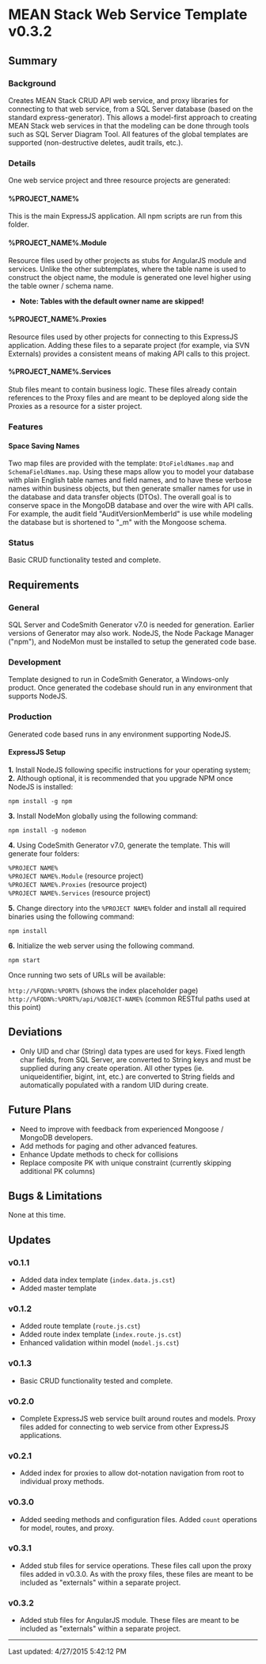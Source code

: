 # MEAN Stack Web Service Template v0.3.2

## Summary

### Background
Creates MEAN Stack CRUD API web service, and proxy libraries for connecting to that web service, from a SQL Server database (based on the standard express-generator).  This allows a model-first approach to creating MEAN Stack web services in that the modeling can be done through tools such as SQL Server Diagram Tool.  All features of the global templates are supported (non-destructive deletes, audit trails, etc.).

### Details
One web service project and three resource projects are generated:

#### %PROJECT_NAME%
This is the main ExpressJS application.  All npm scripts are run from this folder.

#### %PROJECT_NAME%.Module
Resource files used by other projects as stubs for AngularJS module and services.  Unlike the other subtemplates, where the table name is used to construct the object name, the module is generated one level higher using the table owner / schema name.

- **Note:  Tables with the default owner name are skipped!**

#### %PROJECT_NAME%.Proxies
Resource files used by other projects for connecting to this ExpressJS application.  Adding these files to a separate project (for example, via SVN Externals) provides a consistent means of making API calls to this project.

#### %PROJECT_NAME%.Services
Stub files meant to contain business logic.  These files already contain references to the Proxy files and are meant to be deployed along side the Proxies as a resource for a sister project.

### Features

#### Space Saving Names
Two map files are provided with the template: `DtoFieldNames.map` and `SchemaFieldNames.map`.  Using these maps allow you to model your database with plain English table names and field names, and to have these verbose names within business objects, but then generate smaller names for use in the database and data transfer objects (DTOs).  The overall goal is to conserve space in the MongoDB database and over the wire with API calls.  For example, the audit field "AuditVersionMemberId" is use while modeling the database but is shortened to "_m" with the Mongoose schema.

### Status
Basic CRUD functionality tested and complete.

## Requirements

### General
SQL Server and CodeSmith Generator v7.0 is needed for generation.  Earlier versions of Generator may also work.  NodeJS, the Node Package Manager ("npm"), and NodeMon must be installed to setup the generated code base.

### Development
Template designed to run in CodeSmith Generator, a Windows-only product.  Once generated the codebase should run in any environment that supports NodeJS.

### Production
Generated code based runs in any environment supporting NodeJS.

#### ExpressJS Setup
**1.** Install NodeJS following specific instructions for your operating system;  
**2.** Although optional, it is recommended that you upgrade NPM once NodeJS is installed:

`npm install -g npm`

**3.** Install NodeMon globally using the following command:

`npm install -g nodemon`

**4.** Using CodeSmith Generator v7.0, generate the template.  This will generate four folders:

`%PROJECT NAME%`  
`%PROJECT NAME%.Module`  (resource project)  
`%PROJECT NAME%.Proxies`  (resource project)  
`%PROJECT NAME%.Services`  (resource project)

**5.** Change directory into the `%PROJECT NAME%` folder and install all required binaries using the following command: 

`npm install`

**6.** Initialize the web server using the following command.

`npm start`

Once running two sets of URLs will be available:

`http://%FQDN%:%PORT%`  (shows the index placeholder page)  
`http://%FQDN%:%PORT%/api/%OBJECT-NAME%`  (common RESTful paths used at this point)  

## Deviations
- Only UID and char (String) data types are used for keys.  Fixed length char fields, from SQL Server, are converted to String keys and must be supplied during any create operation.  All other types (ie. uniqueidentifier, bigint, int, etc.) are converted to String fields and automatically populated with a random UID during create.

## Future Plans  
- Need to improve with feedback from experienced Mongoose / MongoDB developers.  
- Add methods for paging and other advanced features.  
- Enhance Update methods to check for collisions  
- Replace composite PK with unique constraint (currently skipping additional PK columns)  

## Bugs & Limitations
None at this time.

## Updates
### v0.1.1
- Added data index template (`index.data.js.cst`)
- Added master template

### v0.1.2
- Added route template (`route.js.cst`)
- Added route index template (`index.route.js.cst`)
- Enhanced validation within model (`model.js.cst`)

### v0.1.3
- Basic CRUD functionality tested and complete.

### v0.2.0
- Complete ExpressJS web service built around routes and models.  Proxy files added for connecting to web service from other ExpressJS applications.

### v0.2.1
- Added index for proxies to allow dot-notation navigation from root to individual proxy methods.

### v0.3.0
- Added seeding methods and configuration files.  Added `count` operations for model, routes, and proxy.

### v0.3.1
- Added stub files for service operations.  These files call upon the proxy files added in v0.3.0.  As with the proxy files, these files are meant to be included as "externals" within a separate project.

### v0.3.2
- Added stub files for AngularJS module.  These files are meant to be included as "externals" within a separate project.

---

Last updated: 4/27/2015 5:42:12 PM  

